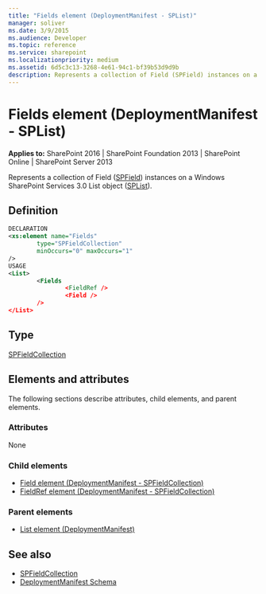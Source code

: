 ```yaml
---
title: "Fields element (DeploymentManifest - SPList)"
manager: soliver
ms.date: 3/9/2015
ms.audience: Developer
ms.topic: reference
ms.service: sharepoint
ms.localizationpriority: medium
ms.assetid: 6d5c3c13-3268-4e61-94c1-bf39b53d9d9b
description: Represents a collection of Field (SPField) instances on a Windows SharePoint Services 3.0 List object (SPList). 
---
```


# Fields element (DeploymentManifest - SPList)

**Applies to:** SharePoint 2016 | SharePoint Foundation 2013 | SharePoint Online | SharePoint Server 2013 
  
Represents a collection of Field ([SPField](https://msdn.microsoft.com/library/Microsoft.SharePoint.SPField.aspx)) instances on a Windows SharePoint Services 3.0 List object ([SPList](https://msdn.microsoft.com/library/Microsoft.SharePoint.SPList.aspx)). 

## Definition

```XML
DECLARATION
<xs:element name="Fields" 
        type="SPFieldCollection" 
        minOccurs="0" maxOccurs="1" 
/>
USAGE
<List>
        <Fields 
                <FieldRef />
                <Field />
        />
</List>

```

## Type

[SPFieldCollection](https://msdn.microsoft.com/library/Microsoft.SharePoint.SPFieldCollection.aspx)
  
## Elements and attributes

The following sections describe attributes, child elements, and parent elements.

### Attributes

None
   
### Child elements

- [Field element (DeploymentManifest - SPFieldCollection)](field-element-deploymentmanifestspfieldcollection.md)
- [FieldRef element (DeploymentManifest - SPFieldCollection)](fieldref-element-deploymentmanifestspfieldcollection.md)
   
### Parent elements

- [List element (DeploymentManifest)](list-element-deploymentmanifest.md)
   
## See also

- [SPFieldCollection](https://msdn.microsoft.com/library/Microsoft.SharePoint.SPFieldCollection.aspx)
- [DeploymentManifest Schema](deploymentmanifest-schema.md)


